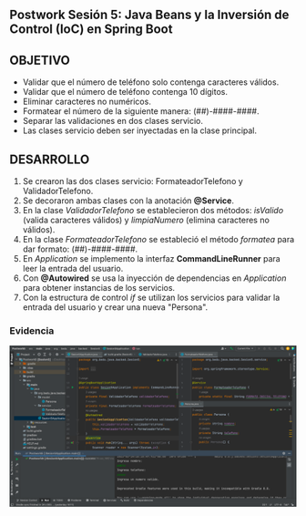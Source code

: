 ## Postwork Sesión 5: Java Beans y la Inversión de Control (IoC) en Spring Boot 

## OBJETIVO
- Validar que el número de teléfono solo contenga caracteres válidos.
- Validar que el número de teléfono contenga 10 dígitos.
- Eliminar caracteres no numéricos.
- Formatear el número de la siguiente manera: (##)-####-####.
- Separar las validaciones en dos clases servicio.
- Las clases servicio deben ser inyectadas en la clase principal.

## DESARROLLO
1. Se crearon las dos clases servicio: FormateadorTelefono y ValidadorTelefono.
2. Se decoraron ambas clases con la anotación **@Service**.
3. En la clase _ValidadorTelefono_ se establecieron dos métodos: _isValido_ (valida caracteres válidos) y _limpiaNumero_ (elimina caracteres no válidos).
5. En la clase _FormateadorTelefono_ se estableció el método _formatea_ para dar formato: (##)-####-####.
7. En _Application_ se implemento la interfaz **CommandLineRunner** para leer la entrada del usuario.
8. Con **@Autowired** se usa la inyección de dependencias en _Application_ para obtener instancias de los servicios.
9. Con la estructura de control _if_ se utilizan los servicios para validar la entrada del usuario y crear una nueva "Persona". 

 ### Evidencia 
 ![Pantalla](Poswork5%20evidencia.png)
